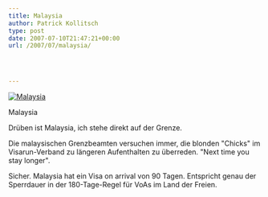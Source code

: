```yaml
---
title: Malaysia
author: Patrick Kollitsch
type: post
date: 2007-07-10T21:47:21+00:00
url: /2007/07/malaysia/




---
```

<div class="flickr">
  <a href="http://www.flickr.com/photos/schreibblogade/775874158/" title="Malaysia"><img src="//farm2.static.flickr.com/1014/775874158_5e29362c5b.jpg" alt="Malaysia" /></a></p> 
  
  <p>
    Malaysia
  </p>
</div>

Drüben ist Malaysia, ich stehe direkt auf der Grenze. 

Die malaysischen Grenzbeamten versuchen immer, die blonden "Chicks" im Visarun-Verband zu längeren Aufenthalten zu überreden. "Next time you stay longer". 

Sicher. Malaysia hat ein Visa on arrival von 90 Tagen. Entspricht genau der Sperrdauer in der 180-Tage-Regel für VoAs im Land der Freien.